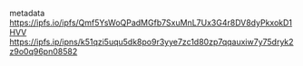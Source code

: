 metadata https://ipfs.io/ipfs/Qmf5YsWoQPadMGfb7SxuMnL7Ux3G4r8DV8dyPkxokD1HVV
https://ipfs.ip/ipns/k51qzi5uqu5dk8po9r3yye7zc1d80zp7qqauxiw7y75dryk2z9o0q96pn08582